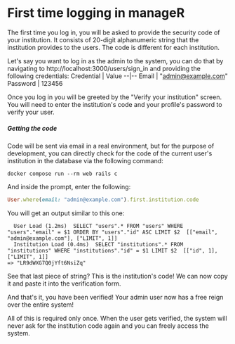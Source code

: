 # First time logging in manageR

The first time you log in, you will be asked to provide the security code of your institution. 
It consists of 20-digit alphanumeric string that the institution provides to the users. The code is different for each institution.

Let's say you want to log in as the admin to the system, you can do that by navigating to http://localhost:3000/users/sign_in and providing the following credentials:
Credential | Value
--|--
Email | "admin@example.com"
Password | 123456

Once you log in you will be greeted by the "Verify your institution" screen. You will need to enter the institution's code and your profile's password to verify your user.

##### Getting the code
Code will be sent via email in a real environment, but for the purpose of development, you can directly check for the code of the current user's institution in the database via the following command:

```console
docker compose run --rm web rails c
```

And inside the prompt, enter the following:
```ruby
User.where(email: "admin@example.com").first.institution.code
```
You will get an output similar to this one:
```
  User Load (1.2ms)  SELECT "users".* FROM "users" WHERE "users"."email" = $1 ORDER BY "users"."id" ASC LIMIT $2  [["email", "admin@example.com"], ["LIMIT", 1]]
  Institution Load (0.4ms)  SELECT "institutions".* FROM "institutions" WHERE "institutions"."id" = $1 LIMIT $2  [["id", 1], ["LIMIT", 1]]
=> "LR9dWXG7Q0jYft6NsiZq"
```

See that last piece of string? This is the institution's code!
We can now copy it and paste it into the verification form.

And that's it, you have been verified! Your admin user now has a free reign over the entire system!

All of this is required only once. When the user gets verified, the system will never ask for the institution code again and you can freely access the system.
